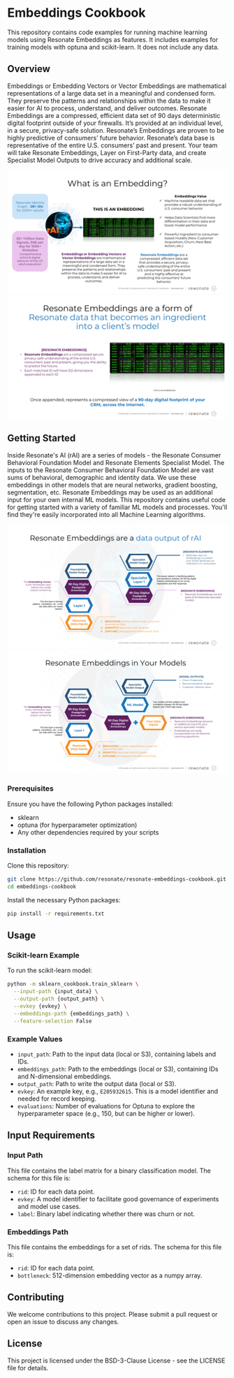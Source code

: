 
# Embeddings Cookbook

This repository contains code examples for running machine learning models using Resonate Embeddings as features. It includes examples for training models with optuna and scikit-learn. It does not include any data.

## Overview

Embeddings or Embedding Vectors or Vector Embeddings are mathematical representations of a large data set in a meaningful and condensed form. They preserve the patterns and relationships within the data to make it easier for AI to process, understand, and deliver outcomes.
Resonate Embeddings are a compressed, efficient data set of 90 days deterministic digital footprint outside of your firewalls. It’s provided at an individual level, in a secure, privacy-safe solution. Resonate’s Embeddings are proven to be highly predictive of consumers’ future behavior.
Resonate’s data base is representative of the entire U.S. consumers’ past and present.
Your team will take Resonate Embeddings, Layer on First-Party data, and create Specialist Model Outputs to drive accuracy and additional scale.

![./imgs/embedding01.png](./imgs/embedding01.png)
![./imgs/embedding02.png](./imgs/embedding02.png)

## Getting Started

Inside Resonate's AI (rAI) are a series of models - the Resonate Consumer Behavioral Foundation Model and Resonate Elements Specialist Model. The inputs to the Resonate Consumer Behavioral Foundation Model are vast sums of behavioral, demographic and identity data. We use these embeddings in other models that are neural networks, gradient boosting, segmentation, etc.
Resonate Embeddings may be used as an additional input for your own internal ML models. This repository contains useful code for getting started with a variety of familiar ML models and processes. You'll find they're easily incorporated into all Machine Learning algorithms.

![./imgs/embedding03.png](./imgs/embedding03.png)
![./imgs/embedding04.png](./imgs/embedding04.png)

### Prerequisites

Ensure you have the following Python packages installed:

- sklearn
- optuna (for hyperparameter optimization)
- Any other dependencies required by your scripts

### Installation

Clone this repository:

```bash
git clone https://github.com/resonate/resonate-embeddings-cookbook.git
cd embeddings-cookbook
```

Install the necessary Python packages:

```bash
pip install -r requirements.txt
```

## Usage

### Scikit-learn Example

To run the scikit-learn model:

```bash
python -m sklearn_cookbook.train_sklearn \
  --input-path {input_data} \
  --output-path {output_path} \
  --evkey {evkey} \
  --embeddings-path {embeddings_path} \
  --feature-selection False
```

### Example Values

- `input_path`: Path to the input data (local or S3), containing labels and IDs.
- `embeddings_path`: Path to the embeddings (local or S3), containing IDs and N-dimensional embeddings.
- `output_path`: Path to write the output data (local or S3).
- `evkey`: An example key, e.g., `E205932615`. This is a model identifier and needed for record keeping.
- `evaluations`: Number of evaluations for Optuna to explore the hyperparameter space (e.g., 150, but can be higher or lower).

## Input Requirements

### Input Path

This file contains the label matrix for a binary classification model. The schema for this file is:

- `rid`: ID for each data point.
- `evkey`: A model identifier to facilitate good governance of experiments and model use cases.
- `label`: Binary label indicating whether there was churn or not.

### Embeddings Path

This file contains the embeddings for a set of rids. The schema for this file is:

- `rid`: ID for each data point.
- `bottleneck`: 512-dimension embedding vector as a numpy array.

## Contributing

We welcome contributions to this project. Please submit a pull request or open an issue to discuss any changes.

## License

This project is licensed under the BSD-3-Clause License - see the LICENSE file for details.
